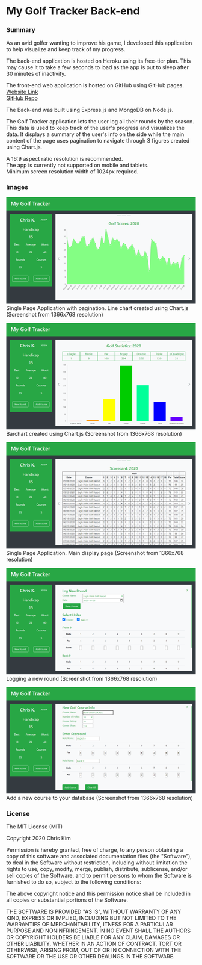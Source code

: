 # My Golf Tracker Back-end 

### Summary  

As an avid golfer wanting to improve his game, I developed this application to help visualize and keep track of my progress. 

The back-end application is hosted on Heroku using its free-tier plan. This may cause it to take a few seconds to load as the app is put to sleep after 30 minutes of inactivity.  

The front-end web application is hosted on GitHub using GitHub pages.  
[Website Link](https://ikim1991.github.io/my-golf-tracker/)  
[GitHub Repo](https://github.com/ikim1991/my-golf-tracker/)  

The Back-end was built using Express.js and MongoDB on Node.js.  

The Golf Tracker application lets the user log all their rounds by the season. This data is used to keep track of the user's progress and visualizes the data. It displays a summary of the user's info on the side while the main content of the page uses pagination to navigate through 3 figures created using Chart.js.  

A 16:9 aspect ratio resolution is recommended.  
The app is currently not supported on mobile and tablets.  
Minimum screen resolution width of 1024px required.  

### Images  

![Main Page](./app-images/main.png "Main Page")  
Single Page Application with pagination. Line chart created using Chart.js (Screenshot from 1366x768 resolution)  

![Barchart](./app-images/barchart.png "Barchart")  
Barchart created using Chart.js (Screenshot from 1366x768 resolution)  

![Scorecard](./app-images/scorecard.png "Scorecard")  
Single Page Application. Main display page (Screenshot from 1366x768 resolution)  

![New Round](./app-images/newround.png "New Round")  
Logging a new round (Screenshot from 1366x768 resolution)  

![New Course](./app-images/newcourse.png "New Course")  
Add a new course to your database (Screenshot from 1366x768 resolution)  

### License  

The MIT License (MIT)  

Copyright 2020 Chris Kim  

Permission is hereby granted, free of charge, to any person obtaining a copy of this software and associated documentation files (the "Software"), to deal in the Software without restriction, including without limitation the rights to use, copy, modify, merge, publish, distribute, sublicense, and/or sell copies of the Software, and to permit persons to whom the Software is furnished to do so, subject to the following conditions:  

The above copyright notice and this permission notice shall be included in all copies or substantial portions of the Software.  

THE SOFTWARE IS PROVIDED "AS IS", WITHOUT WARRANTY OF ANY KIND, EXPRESS OR IMPLIED, INCLUDING BUT NOT LIMITED TO THE WARRANTIES OF MERCHANTABILITY, ITNESS FOR A PARTICULAR PURPOSE AND NONINFRINGEMENT. IN NO EVENT SHALL THE AUTHORS OR COPYRIGHT HOLDERS BE LIABLE FOR ANY CLAIM, DAMAGES OR OTHER LIABILITY, WHETHER IN AN ACTION OF CONTRACT, TORT OR OTHERWISE, ARISING FROM, OUT OF OR IN CONNECTION WITH THE SOFTWARE OR THE USE OR OTHER DEALINGS IN THE SOFTWARE.  
